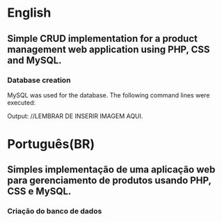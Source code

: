 # English
## Simple CRUD implementation for a product management web application using PHP, CSS and MySQL.

### Database creation
MySQL was used for the database. The following command lines were executed:

Output:
    //LEMBRAR DE INSERIR IMAGEM AQUI.
# Português(BR)
## Simples implementação de uma aplicação web para gerenciamento de produtos usando PHP, CSS e MySQL.

### Criação do banco de dados